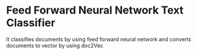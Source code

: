 
# Feed Forward Neural Network Text Classifier


It classifies documents by using feed forward neural network and
converts documents to vector by using doc2Vec 